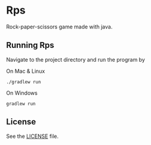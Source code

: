 # Rps
Rock-paper-scissors game made with java.
[](https://drive.google.com/file/d/0B7jD7-gg0VqZeXV6QTlwLTN2S00)
[](https://drive.google.com/open?id=0B7jD7-gg0VqZcG8wSURRQ3BCbms)
[](https://drive.google.com/open?id=0B7jD7-gg0VqZbDBHMEF0cGFVTWM)

## Running Rps
Navigate to the project directory and run the program by

On Mac & Linux
```
./gradlew run
```
On Windows
```
gradlew run
```

## License
See the [LICENSE](https://github.com/Covoex/RCP/blob/master/LICENSE) file.
